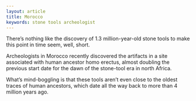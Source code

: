 ```yaml
---
layout: article
title: Morocco
keywords: stone tools archeologist
---
```


There’s nothing like the discovery of 1.3 million-year-old stone tools to make this point in time seem, well, short.

Archeologists in Morocco recently discovered the artifacts in a site associated with human ancestor homo erectus, almost doubling the previous start date for the dawn of the stone-tool era in north Africa.

What’s mind-boggling is that these tools aren’t even close to the oldest traces of human ancestors, which date all the way back to more than 4 million years ago.
